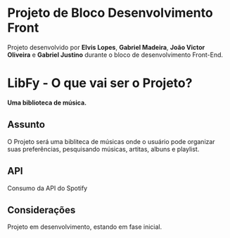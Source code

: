 # Projeto de Bloco Desenvolvimento Front

Projeto desenvolvido por **Elvis Lopes**, **Gabriel Madeira**, **João Victor Oliveira** e **Gabriel Justino** durante o bloco de desenvolvimento Front-End.

# LibFy - O que vai ser o Projeto?

**Uma biblioteca de música.**

## Assunto

O Projeto será uma bibliteca de músicas onde o usuário pode organizar suas preferências, pesquisando músicas, artitas, albuns e playlist.

## API

Consumo da API do Spotify

## Considerações

Projeto em desenvolvimento, estando em fase inicial. 
